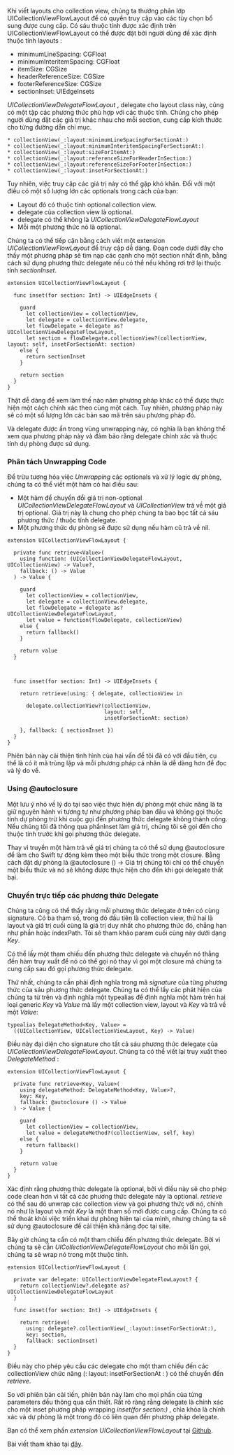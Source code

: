 Khi viết layouts cho collection view, chúng ta thường phân lớp UICollectionViewFlowLayout để có quyền truy cập vào các tùy chọn bổ sung được cung cấp.
Có sáu thuộc tính được xác định trên UICollectionViewFlowLayout có thể được đặt bởi người dùng để xác định thuộc tính layouts :

* minimumLineSpacing: CGFloat
* minimumInteritemSpacing: CGFloat
* itemSize: CGSize
* headerReferenceSize: CGSize
* footerReferenceSize: CGSize
* sectionInset: UIEdgeInsets


*UICollectionViewDelegateFlowLayout* , delegate cho layout class này,  cũng có một tập các phương thức phù hợp với các thuộc tính. Chúng cho phép người dùng đặt các giá trị khác nhau cho mỗi section, cung cấp kích thước cho từng đường dẫn chỉ mục.

```
* collectionView(_:layout:minimumLineSpacingForSectionAt:)
* collectionView(_:layout:minimumInteritemSpacingForSectionAt:)
* collectionView(_:layout:sizeForItemAt:)
* collectionView(_:layout:referenceSizeForHeaderInSection:)
* collectionView(_:layout:referenceSizeForFooterInSection:)
* collectionView(_:layout:insetForSectionAt:)
```

Tuy nhiên, việc truy cập các giá trị này có thể gặp khó khăn. Đối với một điều có một số lượng lớn các optionals trong cách của bạn:
* Layout đó có thuộc tính optional collection view.
* delegate của collection view là optional.
* delegate có thể không là *UICollectionViewDelegateFlowLayout*
* Mỗi một phương thức nó là optional.


Chúng ta có thể tiếp cận bằng cách viết một extension *UICollectionViewFlowLayout* để truy cập dễ dàng. Đoạn code dưới đây cho thấy một phương pháp sẽ tìm nạp các cạnh cho một section  nhất định, bằng cách sử dụng phương thức delegate nếu có thể nếu không rơi trở lại thuộc tính *sectionInset*.

```
extension UICollectionViewFlowLayout {

  func inset(for section: Int) -> UIEdgeInsets {

    guard
      let collectionView = collectionView,
      let delegate = collectionView.delegate,
      let flowDelegate = delegate as? UICollectionViewDelegateFlowLayout,
      let section = flowDelegate.collectionView?(collectionView, layout: self, insetForSectionAt: section)
    else {
      return sectionInset
    }

    return section
  }
}
```

Thật dễ dàng để xem làm thế nào năm phương pháp khác có thể được thực hiện một cách chính xác theo cùng một cách. Tuy nhiên, phương pháp này sẽ có một số lượng lớn các bản sao mã trên sáu phương pháp đó. 

Và delegate được ẩn trong vùng unwrapping này, có nghĩa là bạn không thể xem qua phương pháp này và đảm bảo rằng delegate chính xác và thuộc tính dự phòng được sử dụng.

### Phân tách Unwrapping Code

Để trừu tượng hóa việc *Unwrapping* các optionals và xử lý logic dự phòng, chúng ta có thể viết một hàm có hai điều sau:
* Một hàm để chuyển đổi giá trị non-optional *UICollectionViewDelegateFlowLayout* và *UICollectionView*  trả về một giá trị optional. Giá trị này là chung cho phép chúng ta bao bọc tất cả sáu phương thức / thuộc tính delegate.
* Một phương thức dự phòng sẽ được sử dụng nếu hàm cũ trả về nil.
```
extension UICollectionViewFlowLayout {

  private func retrieve<Value>(
    using function: (UICollectionViewDelegateFlowLayout, UICollectionView) -> Value?,
    fallback: () -> Value
  ) -> Value {

    guard
      let collectionView = collectionView,
      let delegate = collectionView.delegate,
      let flowDelegate = delegate as? UICollectionViewDelegateFlowLayout,
      let value = function(flowDelegate, collectionView)
    else {
      return fallback()
    }

    return value
  }



  func inset(for section: Int) -> UIEdgeInsets {

    return retrieve(using: { delegate, collectionView in

      delegate.collectionView?(collectionView,
                               layout: self,
                               insetForSectionAt: section)

    }, fallback: { sectionInset })
  }
}
```

Phiên bản này cải thiện tình hình của hai vấn đề tôi đã có với đầu tiên, cụ thể là có ít mã trùng lặp và mỗi phương pháp cá nhân là dễ dàng hơn để đọc và lý do về.

### Using @autoclosure

Một lưu ý nhỏ về lý do tại sao việc thực hiện dự phòng một chức năng là ta giữ nguyên hành vi tương tự như phương pháp ban đầu và không gọi thuộc tính dự phòng trừ khi cuộc gọi đến phương thức delegate không thành công. Nếu chúng tôi đã thông qua phầnInset làm giá trị, chúng tôi sẽ gọi đến cho thuộc tính trước khi gọi phương thức delegate.

Thay vì truyền một hàm trả về giá trị chúng ta có thể sử dụng @autoclosure để làm cho Swift tự động kèm theo một biểu thức trong một closure. Bằng cách đặt dự phòng là @autoclosure () -> Giá trị chúng tôi chỉ có thể chuyển một biểu thức và nó sẽ không được thực hiện cho đến khi  gọi delegate thất bại.

### Chuyển trực tiếp các phương thức Delegate

Chúng ta cũng có thể thấy rằng mỗi phương thức delegate ở trên có cùng signature. Có ba tham số, trong đó đầu tiên là collection view, thứ hai là layout và giá trị cuối cùng là giá trị duy nhất cho phương thức đó, chẳng hạn như phần hoặc indexPath. Tôi sẽ tham khảo param cuối cùng này dưới dạng *Key*.

 Có thể lấy một tham chiếu đến phương thức delegate và chuyển nó thẳng đến hàm truy xuất để nó có thể gọi nó thay vì gọi một closure mà chúng ta cung cấp sau đó gọi phương thức delegate.
 
 Thứ nhất, chúng ta cần phải định nghĩa trong mã *signature* của từng phương thức của sáu phương thức delegate. Chúng ta có thể lấy các phát hiện của chúng ta từ trên và định nghĩa một typealias để định nghĩa một hàm trên hai loại generic  *Key* và *Value*  mà lấy một  collection view, layout và *Key* và trả về một *Value*:


```
typealias DelegateMethod<Key, Value> =
  ((UICollectionView, UICollectionViewLayout, Key) -> Value)
```

Điều này đại diện cho signature cho tất cả sáu phương thức delegate của *UICollectionViewDelegateFlowLayout*. Chúng ta có thể viết lại truy xuất theo *DelegateMethod* :

```
extension UICollectionViewFlowLayout {

  private func retrieve<Key, Value>(
    using delegateMethod: DelegateMethod<Key, Value>?,
    key: Key,
    fallback: @autoclosure () -> Value
  ) -> Value {

    guard
      let collectionView = collectionView,
      let value = delegateMethod?(collectionView, self, key)
    else {
      return fallback()
    }

    return value
  }
}
```
 Xác định rằng phương thức delegate là optional, bởi vì điều này sẽ cho phép code clean hơn vì tất cả các phương thức delegate này là optional. *retrieve* có thể sau đó unwrap các collection view và gọi phương thức với nó, chính nó như là layout và một *Key*  là một tham số mới được cung cấp. Chúng ta có thể thoát khỏi việc triển khai dự phòng hiện tại của mình, nhưng chúng ta sẽ sử dụng @autoclosure để cải thiện khả năng đọc tại site.
 
 Bây giờ chúng ta cần có một tham chiếu đến phương thức delegate. Bởi vì chúng ta sẽ cần *UICollectionViewDelegateFlowLayout* cho mỗi lần gọi, chúng ta sẽ wrap nó trong một thuộc tính.
 
```
extension UICollectionViewFlowLayout {

  private var delegate: UICollectionViewDelegateFlowLayout? {
    return collectionView?.delegate as? UICollectionViewDelegateFlowLayout
  }

  func inset(for section: Int) -> UIEdgeInsets {

    return retrieve(
      using: delegate?.collectionView(_:layout:insetForSectionAt:),
      key: section,
      fallback: sectionInset)
  }
}
```

Điều này cho phép yêu cầu các delegate cho một tham chiếu đến các collectionView chức năng (: layout: insetForSectionAt : ) có thể chuyển đến *retrieve*.

So với phiên bản cải tiến, phiên bản này làm cho mọi phần của từng parameters đều thông qua cần thiết. Rất rõ ràng rằng delegate là chính xác cho một inset phương pháp wrapping  *inset(for section:)* , chìa khóa là chính xác và dự phòng là một trong đó có liên quan đến phương pháp delegate.

Bạn có thể xem phần *extension UICollectionViewFlowLayout* tại [Github](https://gist.github.com/danielctull/6938b4516eaba29556e382f7f83b7534).

Bài viết tham khảo tại [đây](http://danieltull.co.uk/blog/2018/04/13/simplifying-uicollectionviewflowlayout-delegate-method-usage-with-functional-programming/).